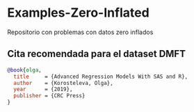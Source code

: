 # Examples-Zero-Inflated
Repositorio con problemas con datos zero inflados

## Cita recomendada para el dataset DMFT

```bibtex
@book{olga,
  title     = {Advanced Regression Models With SAS and R},
  author    = {Korosteleva, Olga},
  year      = {2019},
  publisher = {CRC Press}
}
```
